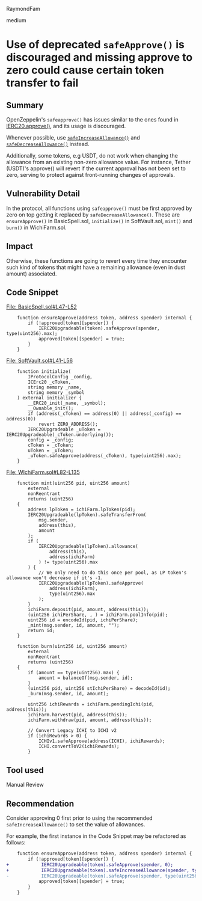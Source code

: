 RaymondFam

medium

# Use of deprecated `safeApprove()` is discouraged and missing approve to zero could cause certain token transfer to fail

## Summary
OpenZeppelin's `safeapprove()` has issues similar to the ones found in [IERC20.approve()](https://docs.openzeppelin.com/contracts/4.x/api/token/erc20#IERC20-approve-address-uint256-), and its usage is discouraged.

Whenever possible, use [`safeIncreaseAllowance()`](https://docs.openzeppelin.com/contracts/4.x/api/token/erc20#SafeERC20-safeIncreaseAllowance-contract-IERC20-address-uint256-) and [`safeDecreaseAllowance()`](https://docs.openzeppelin.com/contracts/4.x/api/token/erc20#SafeERC20-safeDecreaseAllowance-contract-IERC20-address-uint256-) instead.

Additionally, some tokens, e.g USDT, do not work when changing the allowance from an existing non-zero allowance value. For instance, Tether (USDT)'s approve() will revert if the current approval has not been set to zero, serving to protect against front-running changes of approvals.

## Vulnerability Detail
In the protocol, all functions using `safeapprove()` must be first approved by zero on top getting it replaced by `safeDecreaseAllowance()`. These are `ensureApprove()` in BasicSpell.sol, `initialize()` in SoftVault.sol, `mint()` and `burn()` in WichiFarm.sol. 

## Impact
Otherwise, these functions are going to revert every time they encounter such kind of tokens that might have a remaining allowance (even in dust amount) associated.

## Code Snippet
[File: BasicSpell.sol#L47-L52](https://github.com/sherlock-audit/2023-02-blueberry/blob/main/contracts/spell/BasicSpell.sol#L47-L52)

```solidity
    function ensureApprove(address token, address spender) internal {
        if (!approved[token][spender]) {
            IERC20Upgradeable(token).safeApprove(spender, type(uint256).max);
            approved[token][spender] = true;
        }
    }
```
[File: SoftVault.sol#L41-L56](https://github.com/sherlock-audit/2023-02-blueberry/blob/main/contracts/vault/SoftVault.sol#L41-L56)

```solidity
    function initialize(
        IProtocolConfig _config,
        ICErc20 _cToken,
        string memory _name,
        string memory _symbol
    ) external initializer {
        __ERC20_init(_name, _symbol);
        __Ownable_init();
        if (address(_cToken) == address(0) || address(_config) == address(0))
            revert ZERO_ADDRESS();
        IERC20Upgradeable _uToken = IERC20Upgradeable(_cToken.underlying());
        config = _config;
        cToken = _cToken;
        uToken = _uToken;
        _uToken.safeApprove(address(_cToken), type(uint256).max);
    }
```
[File: WIchiFarm.sol#L82-L135](https://github.com/sherlock-audit/2023-02-blueberry/blob/main/contracts/wrapper/WIchiFarm.sol#L82-L135)

```solidity
    function mint(uint256 pid, uint256 amount)
        external
        nonReentrant
        returns (uint256)
    {
        address lpToken = ichiFarm.lpToken(pid);
        IERC20Upgradeable(lpToken).safeTransferFrom(
            msg.sender,
            address(this),
            amount
        );
        if (
            IERC20Upgradeable(lpToken).allowance(
                address(this),
                address(ichiFarm)
            ) != type(uint256).max
        ) {
            // We only need to do this once per pool, as LP token's allowance won't decrease if it's -1.
            IERC20Upgradeable(lpToken).safeApprove(
                address(ichiFarm),
                type(uint256).max
            );
        }
        ichiFarm.deposit(pid, amount, address(this));
        (uint256 ichiPerShare, , ) = ichiFarm.poolInfo(pid);
        uint256 id = encodeId(pid, ichiPerShare);
        _mint(msg.sender, id, amount, "");
        return id;
    }

    function burn(uint256 id, uint256 amount)
        external
        nonReentrant
        returns (uint256)
    {
        if (amount == type(uint256).max) {
            amount = balanceOf(msg.sender, id);
        }
        (uint256 pid, uint256 stIchiPerShare) = decodeId(id);
        _burn(msg.sender, id, amount);

        uint256 ichiRewards = ichiFarm.pendingIchi(pid, address(this));
        ichiFarm.harvest(pid, address(this));
        ichiFarm.withdraw(pid, amount, address(this));

        // Convert Legacy ICHI to ICHI v2
        if (ichiRewards > 0) {
            ICHIv1.safeApprove(address(ICHI), ichiRewards);
            ICHI.convertToV2(ichiRewards);
        }
```
## Tool used

Manual Review

## Recommendation
Consider approving 0 first prior to using the recommended `safeIncreaseAllowance()` to set the value of allowances.

For example, the first instance in the Code Snippet may be refactored as follows:

```diff
    function ensureApprove(address token, address spender) internal {
        if (!approved[token][spender]) {
+            IERC20Upgradeable(token).safeApprove(spender, 0);
+            IERC20Upgradeable(token).safeIncreaseAllowance(spender, type(uint256).max);
-            IERC20Upgradeable(token).safeApprove(spender, type(uint256).max);
            approved[token][spender] = true;
        }
    }
```